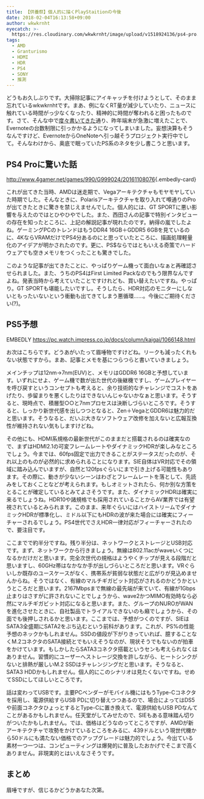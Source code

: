 ```yaml
---
title: 【供養祭】個人的に描くPlayStaitionの今後
date: 2018-02-04T16:13:58+09:00
author: wkwkrnht
eyecatch: >-
  https://res.cloudinary.com/wkwkrnht/image/upload/v1518924136/ps4-pro.png
tags:
  - AMD
  - Granturismo
  - HDMI
  - HDR
  - PS4
  - SONY
  - 推測
---
```

どうもお久しぶりです。大掃除記事にアイキャッチを付けようとして、そのまま忘れているwkwkrnhtです。まあ、例になくRT量が減少していたり、ニュースに触れている時間がっ少なくなったり、精神的に時間が奪われると困ったものです。さて、そんな中で[度々書いてきた](http://wkwkrnht.wp.xdomain.jp/blog/shpping/2421)通り、昨年端末が急激に増えたことで、Evernoteの台数制限に引っかかるようになってしまいました。妄想決算もそうなんですけど、EvernoteからOneNoteへ引っ越そうプロジェクト実行中でして。そんなわけから、奥底で眠っていたPS系のネタを少し書こうと思います。

## PS4 Proに驚いた話

<http://www.4gamer.net/games/990/G999024/20161108076>{.embedly-card}

これが出てきた当時、AMDは迷走期で、Vegaアーキテクチャもモヤモヤしていた時期でした。そんなときに、Polarisアーキテクチャを取り入れて噂通りのProが出てきたときに驚きを禁じえませんでした。個人的には、GT SPORTに悪い影響を与えたのではとひやひやでした。また、西田さんの記事で特別インタビューの存在を知ったところに、上記の解説記事が現れたのです。納得の嵐でしたよね。ゲーミングPCのトレンドはもうDDR4 16GB＋GDDR5 6GBを見ているのに、4KならVRAMだけでPS4分あるのにと思っていたところに、描画処理軽量化のアイデアが明かされたのです。更に、PS$ならではともいえる奇策でハードウェアでも空きメモリをつくったことも驚きでした。

このような記事が出てきたことに、やっぱりゲーム機って面白いなぁと再確認させられました。また、うちのPS4はFirst Limited Packなのでもう限界なんですよね。発表当時から考えていたことですけれども、買い替えたいですね。やっぱり。GT SPORTも堪能したいですし。そうしたら、HDR対応のモニターにしないともったいないという衝動も出てきてしまう悪循環……。今後にご期待ください(?)。

## PS5予想

EMBEDLY https://pc.watch.impress.co.jp/docs/column/kaigai/1066148.html

お次はこちらです。どうあがいたって眉唾物ですけどね。リークも減ったくれもない状態ですから。まあ、記事とメモを基につらつらと書いていきましょう。

メインチップは12nm→7nm(EUV)と、メモリはGDDR6 16GBと予想しています。いずれにせよ、ゲーム機で数が出た世代の後継機ですし、ゲームプレイヤーを呼び戻すというコンセプトも考えると、余り技術的なチャレンジでコストをあげたり、歩留まりを悪くしたりはできないんじゃないかなぁと思います。そうすると、現時点で、積層型○○と7nmプロセスは決断しづらいところです。そうすると、しっかり新世代感を出しつつとなると、Zen＋VegaとGDDR6は魅力的だと思います。そうなると、だいぶ大きなソフトウェア改修を加えないと広報互換性が維持されない気もしますけどね。

その他にも、HDMI系規格の最新世代がこのままだと搭載されるのは確実なので、まずはHDMI2.1の可変フレームレートやダイナミックHDRが楽しみなところでしょう。今までは、60fps固定で出力できることがステータスだったのが、それ以上のものが必然的に求められることになります。SIE自体はVR対応でその領域に踏み込んでいますが、自然と120fpsぐらいにまで引き上げる可能性もあります。その際に、動きが少ないシーンはわざとフレームレートを落として、先読みをしておくことなどが考えられます。もしオミットされたら、何か別な方策をとることが確定しているとみてよさそうです。また、ダイナミックHDRは確実に来るでしょうね。HDR10や諸規格でも採用されていることからAV業界では有望視されているとみられます。このまま、来年ぐらいにはハイストリームでダイナミックHDRが標準化し、ミドル以下にもHDRの波が来た場合には確実にフィーチャーされるでしょう。PS4世代でさえHDR一律対応がフィーチャーされたので、要注目です。

ここまでで約半分ですね。残り半分は、ネットワークとストレージとUSB対応です。まず、ネットワークから行きましょう。無線は802.11acがwaveいくつになるかだけだと思います。完全次世代の規格はようやくチップが見える段階だと思いますし、60GHz帯はなかなか手が出しづらいところだと思います。VRぐらいしか既存のユースケースがなく、携帯系が貧弱な状態だと広がりが見込めませんからね。そうではなく、有線のマルチギガビット対応がされるのかどうかというところだと思います。2167Mbpsまで無線の最先端が来ていて、有線が1Gbps止まりはさすがに許されないことでしょうから、wave2かつMIMO有効時なら必然にマルチギガビット対応になると思います。また、グループのNUROがWANを進化させたときに、自社製品でトライアルできないのも癪でしょうから、その面でも後押しされるかと思います。ここまでは、予想がつくのですが、SIEはSATA3全盛期にSATA2をぶち込むという前科があります。これが、PS%の性能予想のネックかもしれません。SSDの値段が下がりきっていれば、臆することなくM.2コネクタのSATA接続とでもいえそうなのが、現状そうでもないのが拍車をかけています。もしかしたらSATA3コネクタ搭載というセンも考えられなくはありません。習慣的にユーザーへストレージ交換を許しながら、ヒートシンクがないと排熱が厳しいM.2 SSDはチャレンジングだと思います。そうなると、SATA3 HDDかもしれません。個人的にこのシナリオは見たくないですね。せめてSSDにしてほしいところです。

話は変わってUSBです。主要PCベンダーがモバイル機にはもうType-Cコネクタを採用し、電源供給すらUSB PDに切り替えつつあるので、場合によってはDS5や前面コネクタひょっとするとType-Cに置き換えて、電源供給もUSB PDなんてことがあるかもしれません。任天堂がしてみせたので、SIEもある意味踏ん切りがついたかもしれません。では、価格はどうなのってところですが、AMDが新アーキテクチャで攻勢をかけているところをみるに、439ドルという現世代機から50ドルにも満たない価格でのアップグレードは魅力的でしょう。今出ている素材一つ一つは、コンピューティングは爆発的に普及したおかげでそこまで高くありません。非現実的とはいえなさそうです。

## まとめ

眉唾ですが、信じるかどうかあなた次第。